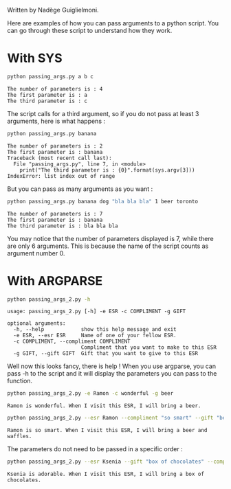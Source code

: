 Written by Nadège Guiglielmoni.

Here are examples of how you can pass arguments to a python script. You can go through these script to understand how they work.

# With SYS


```bash
python passing_args.py a b c
```

    The number of parameters is : 4
    The first parameter is : a
    The third parameter is : c


The script calls for a third argument, so if you do not pass at least 3 arguments, here is what happens :


```bash
python passing_args.py banana
```

    The number of parameters is : 2
    The first parameter is : banana
    Traceback (most recent call last):
      File "passing_args.py", line 7, in <module>
        print("The third parameter is : {0}".format(sys.argv[3]))
    IndexError: list index out of range




But you can pass as many arguments as you want :


```bash
python passing_args.py banana dog "bla bla bla" 1 beer toronto
```

    The number of parameters is : 7
    The first parameter is : banana
    The third parameter is : bla bla bla


You may notice that the number of parameters displayed is 7, while there are only 6 arguments. This is because the name of the script counts as argument number 0.

# With ARGPARSE


```bash
python passing_args_2.py -h
```

    usage: passing_args_2.py [-h] -e ESR -c COMPLIMENT -g GIFT
    
    optional arguments:
      -h, --help            show this help message and exit
      -e ESR, --esr ESR     Name of one of your fellow ESR.
      -c COMPLIMENT, --compliment COMPLIMENT
                            Compliment that you want to make to this ESR
      -g GIFT, --gift GIFT  Gift that you want to give to this ESR


Well now this looks fancy, there is help ! When you use argparse, you can pass -h to the script and it will display the parameters you can pass to the function.


```bash
python passing_args_2.py -e Ramon -c wonderful -g beer
```

    Ramon is wonderful. When I visit this ESR, I will bring a beer.



```bash
python passing_args_2.py --esr Ramon --compliment "so smart" --gift "beer and waffles"
```

    Ramon is so smart. When I visit this ESR, I will bring a beer and waffles.


The parameters do not need to be passed in a specific order :


```bash
python passing_args_2.py --esr Ksenia --gift "box of chocolates" --compliment adorable
```

    Ksenia is adorable. When I visit this ESR, I will bring a box of chocolates.

